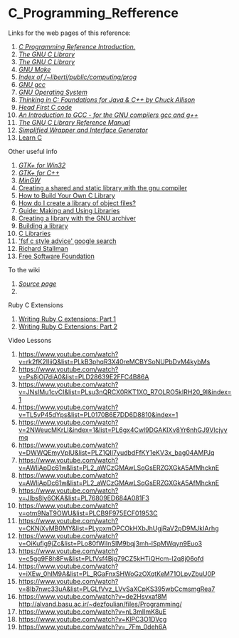 C_Programming_Refference
========================

Links for the web pages of this reference:

1. [*C Programming Reference Introduction.*](http://www.lix.polytechnique.fr/~liberti/public/computing/prog/c/)
2. [*The GNU C Library*](http://www.lix.polytechnique.fr/~liberti/public/computing/prog/libc.html)
3. [*The GNU C Library*](http://www.gnu.org/software/libc/manual/)
4. [*GNU Make*](http://www.gnu.org/software/make/manual/)
5. [*Index of /~liberti/public/computing/prog*](http://www.lix.polytechnique.fr/~liberti/public/computing/prog/)
6. [*GNU gcc*](http://gcc.gnu.org/onlinedocs/index.html#DIR)
7. [*GNU Operating System*](http://www.gnu.org/)
8. [*Thinking in C: Foundations for Java & C++ by Chuck Allison*](http://mindview.net/CDs/ThinkingInC/beta3)
9. [*Head First C code*](https://github.com/dogriffiths/HeadFirstC)
10. [*An Introduction to GCC - for the GNU compilers gcc and g++*](http://www.network-theory.co.uk/docs/gccintro/)
11. [*The GNU C Library Reference Manual*](http://www.gnu.org/software/libc/manual/pdf/libc.pdf)
12. [*Simplified Wrapper and Interface Generator*](http://www.swig.org/)
13. [Learn C](http://learn-c.com/)

Other useful info

1. [*GTK+ for Win32*](http://www.gtk.org/download/win32.php)
2. [*GTK+ for C++*](http://www.gtkmm.org/en/)
3. [*MinGW*](http://nuwen.net/mingw.html)
4. [Creating a shared and static library with the gnu compiler ](http://www.adp-gmbh.ch/cpp/gcc/create_lib.html)
5. [How to Build Your Own C Library](http://www.cs.dartmouth.edu/~campbell/cs50/buildlib.html)
6. [How do I create a library of object files?](http://www.delorie.com/djgpp/v2faq/faq8_22.html)
7. [Guide: Making and Using Libraries](http://www.delorie.com/djgpp/doc/ug/larger/archives.html)
8. [Creating a library with the GNU archiver](http://www.network-theory.co.uk/docs/gccintro/gccintro_79.html)
9. [Building a library](http://crasseux.com/books/ctutorial/Building-a-library.html)
10. [C Libraries](http://www.cs.swarthmore.edu/~newhall/unixhelp/howto_C_libraries.html)
11. ['fsf c style advice' google search](http://bit.ly/1HRG7xs)
12. [Richard Stallman](https://en.wikipedia.org/wiki/Richard_Stallman)
13. [Free Software Foundation](https://en.wikipedia.org/wiki/Free_Software_Foundation)

To the wiki

1. [*Source page*](https://github.com/DouglasAllen/C_Programming_Refference/wiki/Source-links)
2.

Ruby C Extensions

1. [Writing Ruby C extensions: Part 1](http://tenderlovemaking.com/2009/12/)
2. [Writing Ruby C Extensions: Part 2](http://tenderlovemaking.com/2010/12/11/writing-ruby-c-extensions-part-2.html#)

Video Lessons

1. https://www.youtube.com/watch?v=rk2fK2IIiiQ&list=PLkB3phqR3X40reMCBYSoNUPbDvM4kybMs
2. https://www.youtube.com/watch?v=Ps8jOj7diA0&list=PLD28639E2FFC4B86A
3. https://www.youtube.com/watch?v=JNsIMu1cvCI&list=PLsu3nQRCX0RKT1XO_R7OLRO5kIRH20_9l&index=1
4. https://www.youtube.com/watch?v=TL5vP45dYps&list=PL0170B6E7DD6D8810&index=1
5. https://www.youtube.com/watch?v=2NWeucMKrLI&index=1&list=PL6gx4Cwl9DGAKIXv8Yr6nhGJ9Vlcjyymq
6. https://www.youtube.com/watch?v=DWWQEmyVplU&list=PLZ1QII7yudbdFfKY1eKV3x_bag04AMPJq
7. https://www.youtube.com/watch?v=AWliApDc61w&list=PL2_aWCzGMAwLSqGsERZGXGkA5AfMhcknE
8. https://www.youtube.com/watch?v=AWliApDc61w&list=PL2_aWCzGMAwLSqGsERZGXGkA5AfMhcknE
9. https://www.youtube.com/watch?v=Jlbs8ly6OKA&list=PL76809ED684A081F3
10. https://www.youtube.com/watch?v=otm9NaT9OWU&list=PLCB9F975ECF01953C
11. https://www.youtube.com/watch?v=CKNjXvMB0MY&list=PLypxmOPCOkHXbJhUgjRaV2pD9MJkIArhg
12. https://www.youtube.com/watch?v=OiKufig9jZc&list=PLo80fWiInSIM9bqj3mh-lSpMWqyn9Euo3
13. https://www.youtube.com/watch?v=c5gg9F8h8Fw&list=PLfVsf4Bjg79CZ5kHTiQHcm-l2q8j06ofd
14. https://www.youtube.com/watch?v=iXEw_0hlM9A&list=PL_RGaFnxSHWoGzOXqtKeM71OLpvZbuU0P
15. https://www.youtube.com/watch?v=8Ib7nwc33uA&list=PLGLfVvz_LVvSaXCpKS395wbCcmsmgRea7
16. https://www.youtube.com/watch?v=de2Hsvxaf8M
http://alvand.basu.ac.ir/~dezfoulian/files/Programming/
17. https://www.youtube.com/watch?v=nL3mIImK8uE
18. https://www.youtube.com/watch?v=KlPC3O1DVcg
19. https://www.youtube.com/watch?v=_7Fm_0deh6A
